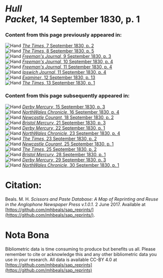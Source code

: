 # *Hull Packet*, 14 September 1830, p. 1  
  
### Content from this page previously appeared in:  
![Hand](http://scissorsandpaste.net/wp-content/uploads/2017/06/smallhandpointer.png) [*The Times*, 7 September 1830, p. 2](https://mhbeals.github.io/sap_html/The-Times/The-Times-7-September-1830-p-2)  
![Hand](http://scissorsandpaste.net/wp-content/uploads/2017/06/smallhandpointer.png) [*The Times*, 8 September 1830, p. 5](https://mhbeals.github.io/sap_html/The-Times/The-Times-8-September-1830-p-5)  
![Hand](http://scissorsandpaste.net/wp-content/uploads/2017/06/smallhandpointer.png) [*Freeman's Journal*, 9 September 1830, p. 3](https://mhbeals.github.io/sap_html/Freeman's-Journal/Freeman's-Journal-9-September-1830-p-3)  
![Hand](http://scissorsandpaste.net/wp-content/uploads/2017/06/smallhandpointer.png) [*Freeman's Journal*, 10 September 1830, p. 4](https://mhbeals.github.io/sap_html/Freeman's-Journal/Freeman's-Journal-10-September-1830-p-4)  
![Hand](http://scissorsandpaste.net/wp-content/uploads/2017/06/smallhandpointer.png) [*Freeman's Journal*, 11 September 1830, p. 4](https://mhbeals.github.io/sap_html/Freeman's-Journal/Freeman's-Journal-11-September-1830-p-4)  
![Hand](http://scissorsandpaste.net/wp-content/uploads/2017/06/smallhandpointer.png) [*Ipswich Journal*, 11 September 1830, p. 4](https://mhbeals.github.io/sap_html/Ipswich-Journal/Ipswich-Journal-11-September-1830-p-4)  
![Hand](http://scissorsandpaste.net/wp-content/uploads/2017/06/smallhandpointer.png) [*Examiner*, 12 September 1830, p. 13](https://mhbeals.github.io/sap_html/Examiner/Examiner-12-September-1830-p-13)  
![Hand](http://scissorsandpaste.net/wp-content/uploads/2017/06/smallhandpointer.png) [*The Times*, 13 September 1830, p. 1](https://mhbeals.github.io/sap_html/The-Times/The-Times-13-September-1830-p-1)  
  
### Content from this page subsequently appeared in:  
![Hand](http://scissorsandpaste.net/wp-content/uploads/2017/06/smallhandpointer.png) [*Derby Mercury*, 15 September 1830, p. 3](https://mhbeals.github.io/sap_html/Derby-Mercury/Derby-Mercury-15-September-1830-p-3)  
![Hand](http://scissorsandpaste.net/wp-content/uploads/2017/06/smallhandpointer.png) [*NorthWales Chronicle*, 16 September 1830, p. 4](https://mhbeals.github.io/sap_html/NorthWales-Chronicle/NorthWales-Chronicle-16-September-1830-p-4)  
![Hand](http://scissorsandpaste.net/wp-content/uploads/2017/06/smallhandpointer.png) [*Newcastle Courant*, 18 September 1830, p. 2](https://mhbeals.github.io/sap_html/Newcastle-Courant/Newcastle-Courant-18-September-1830-p-2)  
![Hand](http://scissorsandpaste.net/wp-content/uploads/2017/06/smallhandpointer.png) [*Bristol Mercury*, 21 September 1830, p. 3](https://mhbeals.github.io/sap_html/Bristol-Mercury/Bristol-Mercury-21-September-1830-p-3)  
![Hand](http://scissorsandpaste.net/wp-content/uploads/2017/06/smallhandpointer.png) [*Derby Mercury*, 22 September 1830, p. 1](https://mhbeals.github.io/sap_html/Derby-Mercury/Derby-Mercury-22-September-1830-p-1)  
![Hand](http://scissorsandpaste.net/wp-content/uploads/2017/06/smallhandpointer.png) [*NorthWales Chronicle*, 23 September 1830, p. 4](https://mhbeals.github.io/sap_html/NorthWales-Chronicle/NorthWales-Chronicle-23-September-1830-p-4)  
![Hand](http://scissorsandpaste.net/wp-content/uploads/2017/06/smallhandpointer.png) [*The Times*, 23 September 1830, p. 2](https://mhbeals.github.io/sap_html/The-Times/The-Times-23-September-1830-p-2)  
![Hand](http://scissorsandpaste.net/wp-content/uploads/2017/06/smallhandpointer.png) [*Newcastle Courant*, 25 September 1830, p. 1](https://mhbeals.github.io/sap_html/Newcastle-Courant/Newcastle-Courant-25-September-1830-p-1)  
![Hand](http://scissorsandpaste.net/wp-content/uploads/2017/06/smallhandpointer.png) [*The Times*, 25 September 1830, p. 2](https://mhbeals.github.io/sap_html/The-Times/The-Times-25-September-1830-p-2)  
![Hand](http://scissorsandpaste.net/wp-content/uploads/2017/06/smallhandpointer.png) [*Bristol Mercury*, 28 September 1830, p. 1](https://mhbeals.github.io/sap_html/Bristol-Mercury/Bristol-Mercury-28-September-1830-p-1)  
![Hand](http://scissorsandpaste.net/wp-content/uploads/2017/06/smallhandpointer.png) [*Derby Mercury*, 29 September 1830, p. 3](https://mhbeals.github.io/sap_html/Derby-Mercury/Derby-Mercury-29-September-1830-p-3)  
![Hand](http://scissorsandpaste.net/wp-content/uploads/2017/06/smallhandpointer.png) [*NorthWales Chronicle*, 30 September 1830, p. 1](https://mhbeals.github.io/sap_html/NorthWales-Chronicle/NorthWales-Chronicle-30-September-1830-p-1)  


# Citation: 

Beals. M. H. *Scissors and Paste Database: A Map of Reprinting and Reuse in the Anglophone Newspaper Press v.1.0.1.* 2 June 2017. Available at [https://github.com/mhbeals/sap_reprints/](https://github.com/mhbeals/sap_reprints/). 

# Nota Bona

Bibliometric data is time consuming to produce but benefits us all. Please remember to cite or acknowledge this and any other bibliometric data you use in your research. All data is available CC-BY 4.0 at [https://github.com/mhbeals/sap_reprints](https://github.com/mhbeals/sap_reprints)